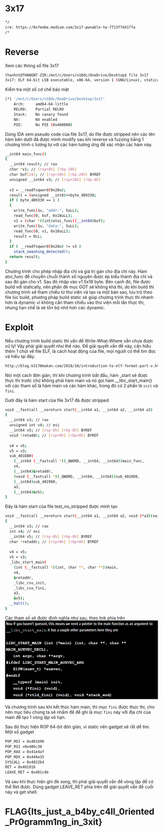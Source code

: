 # 3x17
```sh
*/
cre: https://0xfeebe.medium.com/3x17-pwnable-tw-7713f7d41ffa
/*
```
# Reverse

Xem các thông số file 3x17

```sh
thanhnt@THANGNT-ZIR:/mnt/c/Users/n18dc/OneDrive/Desktop$ file 3x17
3x17: ELF 64-bit LSB executable, x86-64, version 1 (GNU/Linux), statically linked, for GNU/Linux 3.2.0, BuildID[sha1]=a9f43736cc372b3d1682efa57f19a4d5c70e41d3, stripped
```

Kiểm tra một số cơ chế bảo mật

```sh
[*] '/mnt/c/Users/n18dc/OneDrive/Desktop/3x17'
    Arch:     amd64-64-little
    RELRO:    Partial RELRO
    Stack:    No canary found
    NX:       NX enabled
    PIE:      No PIE (0x400000)
```

Dùng IDA xem pseudo code của file 3x17, do file được stripped nên các tên hàm bên dưới đã được mình modify sau khi reverse và fuzzing bằng 1 chương trình c tương tự với các hàm tương ứng để xác nhận các hàm này.


```sh
__int64 main_func()
{
  __int64 result; // rax
  char *v1; // [rsp+8h] [rbp-28h]
  char buf[24]; // [rsp+10h] [rbp-20h] BYREF
  unsigned __int64 v3; // [rsp+28h] [rbp-8h]

  v3 = __readfsqword(0x28u);
  result = (unsigned __int8)++byte_4B9330;
  if ( byte_4B9330 == 1 )
  {
    write_func(1u, "addr:", 5uLL);
    read_func(0, buf, 0x18uLL);
    v1 = (char *)(int)atoi_func((__int64)buf);
    write_func(1u, "data:", 5uLL);
    read_func(0, v1, 0x18uLL);
    result = 0LL;
  }
  if ( __readfsqword(0x28u) != v3 )
    stack_smashing_detected();
  return result;
}
```

Chương trình cho phép nhập địa chỉ và giá trị gán cho địa chỉ này. Hàm atoi_func để chuyển chuỗi thành số nguyên được ép kiểu thành địa chỉ và sau đó gán cho v1. Sau đó nhập vào v1 0x18 byte. 
Bên cạnh đó, file được build với statically, nên phần đè mục GOT sẽ không khả thi, do khi build thì chương trình sẽ tham chiếu từ thư viện và tạo ra một bản sao, lưu trữ theo file lúc build, phương pháp build static sẽ giúp chương trình thực thi nhanh hơn là dynamic vì không cần tham chiếu vào thư viện mỗi lần thực thi, nhưng hạn chế là sẽ tốn bộ nhớ hơn các dynamic.

# Exploit

Nếu chương trình build static thì vấn đề Write-What-Where vẫn chưa được xử lý! Vậy phải giải quyết như thế nào.
Để giải quyết vấn đề này, cần hiểu thêm 1 chút về file ELF, là cách hoạt động của file, mọi người có thể tìm đọc và hiểu tại đây.
```sh
http://blog.k3170makan.com/2018/10/introduction-to-elf-format-part-v.html
```

Nói một cách đơn giản, thì khi chương trình bắt đầu, hàm _start sẽ được thực thi trước chứ không phải hàm main và nó gọi hàm __libc_start_main() với các tham số là hàm main và các hàm khác, trong đó có 2 phần là `init` và `fini`.

Dưới đây là hàm start của file 3x17 đã được stripped
```sh
void __fastcall __noreturn start(__int64 a1, __int64 a2, __int64 a3)
{
  __int64 v3; // rax
  unsigned int v4; // esi
  __int64 v5; // [rsp-8h] [rbp-8h] BYREF
  void *retaddr; // [rsp+0h] [rbp+0h] BYREF

  v4 = v5;
  v5 = v3;
  sub_401EB0(
    (__int64 (__fastcall *)(_QWORD, __int64, __int64))main_func,
    v4,
    (__int64)&retaddr,
    (void (__fastcall *)(_QWORD, __int64, __int64))sub_4028D0,
    (__int64)sub_402960,
    a3,
    (__int64)&v5);
}
```
Đây là hàm start của file test_no_stripped được mình tạo 
```sh
void __fastcall __noreturn start(__int64 a1, __int64 a2, void (*a3)(void))
{
  __int64 v3; // rax
  int v4; // esi
  __int64 v5; // [rsp-8h] [rbp-8h] BYREF
  char *retaddr; // [rsp+0h] [rbp+0h] BYREF

  v4 = v5;
  v5 = v3;
  _libc_start_main(
    (int (__fastcall *)(int, char **, char **))main,
    v4,
    &retaddr,
    _libc_csu_init,
    _libc_csu_fini,
    a3,
    &v5);
  __halt();
}
```

Các tham số sẽ được định nghĩa như sau, theo link phía trên
![libc_start_main](https://github.com/zirami/pwnable.tw/blob/main/3x17/images/__libc_start_main.png)

Và chương trình sau khi kết thúc hàm main, thì mục `fini` được thực thi, cho nên mục tiêu chúng ta sẽ nhắm để để ghi là mục `fini` này với địa chỉ của main để tạo 1 vòng lặp vô hạn.

Sau đó thực hiện ROP 64-bit đơn giản, vi static nên gadget sẽ rất dễ tìm.
Một số gadget
```sh
POP_RDI = 0x401696
POP_RSI =0x406c30
POP_RAX = 0x41e4af
POP_RDX = 0x446e35
SYSCALL = 0x4022b4
RET = 0x401016
LEAVE_RET = 0x401c4b
```
Và sau khi thực hiện ghi đè xong, thì phải giải quyết vấn đề vòng lặp để có thể Ret được. Dùng gadget LEAVE_RET phía trên để giải quyết vấn đề cuối này và get shell.
# FLAG{Its_just_a_b4by_c4ll_0riented_Pr0gramm1ng_in_3xit}